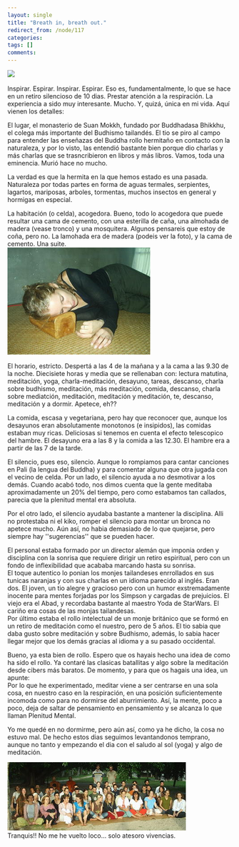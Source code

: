 ```yaml
---
layout: single
title: "Breath in, breath out."
redirect_from: /node/117
categories:
tags: []
comments: 
---
```

![](/images/posts/2005-09-14-breath-in-breath-out/Meditation%20Hall.jpg)  

Inspirar. Espirar. Inspirar. Espirar. Eso es, fundamentalmente, lo que se hace en un retiro silencioso de 10 dias. Prestar atención a la respiración. La experiencia a sido muy interesante. Mucho. Y, quizá, única en mi vida. Aquí vienen los detalles:  

El lugar, el monasterio de Suan Mokkh, fundado por Buddhadasa Bhikkhu, el colega más importante del Budhismo tailandés. El tio se piro al campo para entender las enseñazas del Buddha rollo hermitaño en contacto con la naturaleza, y por lo visto, las entendió bastante bien porque dio charlas y más charlas que se trasncribieron en libros y más libros. Vamos, toda una eminencia. Murió hace no mucho.  

La verdad es que la hermita en la que hemos estado es una pasada. Naturaleza por todas partes en forma de aguas termales, serpientes, lagartos, mariposas, arboles, tormentas, muchos insectos en general y hormigas en especial.  

La habitación (o celda), acogedora. Bueno, todo lo acogedora que puede resultar una cama de cemento, con una esterilla de caña, una almohada de madera (vease tronco) y una mosquitera. Algunos pensareis que estoy de coña, pero no. La lamohada era de madera (podeis ver la foto), y la cama de cemento. Una suite.  
![](/images/posts/2005-09-14-breath-in-breath-out/Almohada.jpg)  

El horario, estricto. Despertá a las 4 de la mañana y a la cama a las 9.30 de la noche. Diecisiete horas y media que se rellenaban con: lectura matutina, meditación, yoga, charla-meditación, desayuno, tareas, descanso, charla sobre budhismo, meditación, más meditación, comida, descanso, charla sobre mediatción, meditación, meditación y meditación, te, descanso, meditación y a dormir. Apetece, eh??  

La comida, escasa y vegetariana, pero hay que reconocer que, aunque los desayunos eran absolutamente monotonos (e insipidos), las comidas estaban muy ricas. Deliciosas si tenemos en cuenta el efecto telescopico del hambre. El desayuno era a las 8 y la comida a las 12.30\. El hambre era a partir de las 7 de la tarde.  

El silencio, pues eso, silencio. Aunque lo rompiamos para cantar canciones en Pali (la lengua del Buddha) y para comentar alguna que otra jugada con el vecino de celda. Por un lado, el silencio ayuda a no desmotivar a los demás. Cuando acabó todo, nos dimos cuenta que la gente meditaba aproximadamente un 20% del tiempo, pero como estabamos tan callados, parecia que la plenitud mental era absoluta.  

Por el otro lado, el silencio ayudaba bastante a mantener la disciplina. Alli no protestaba ni el kiko, romper el silencio para montar un bronca no apetece mucho. Aún así, no habia demasiado de lo que quejarse, pero siempre hay ''sugerencias'' que se pueden hacer.  

El personal estaba formado por un director alemán que imponia orden y disciplina con la sonrisa que requiere dirigir un retiro espiritual, pero con un fondo de inflexibilidad que acababa marcando hasta su sonrisa.  
El toque autentico lo ponian los monjes tailandeses enrrollados en sus tunicas naranjas y con sus charlas en un idioma parecido al inglés. Eran dos. El joven, un tio alegre y gracioso pero con un humor exstremadamente inocente para mentes forjadas por los Simpson y cargadas de prejuicios. El viejo era el Abad, y recordaba bastante al maestro Yoda de StarWars. El cariño era cosas de las monjas tailandesas.  
Por último estaba el rollo intelectual de un monje británico que se formó en un retiro de meditación como el nuestro, pero de 5 años. El tio sabia que daba gusto sobre meditación y sobre Budhismo, además, lo sabia hacer llegar mejor que los demás gracias al idioma y a su pasado occidental.  

Bueno, ya esta bien de rollo. Espero que os hayais hecho una idea de como ha sido el rollo. Ya contaré las clasicas batallitas y algo sobre la meditación desde cibers más baratos. De momento, y para que os hagais una idea, un apunte:  
Por lo que he experimentado, meditar viene a ser centrarse en una sola cosa, en nuestro caso en la respiración, en una posición suficientemente incomoda como para no dormirse del aburrimiento. Así, la mente, poco a poco, deja de saltar de pensamiento en pensamiento y se alcanza lo que llaman Plenitud Mental.  

Yo me quedé en no dormirme, pero aún así, como ya he dicho, la cosa no estuvo mal. De hecho estos dias seguimos levantandonos temprano, aunque no tanto y empezando el dia con el saludo al sol (yoga) y algo de meditación.  

![](/images/posts/2005-09-14-breath-in-breath-out/Meditadores.jpg)  
Tranquis!! No me he vuelto loco... solo atesoro vivencias.
